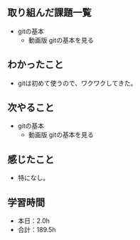 ## 取り組んだ課題一覧
- gitの基本
  - 動画版 gitの基本を見る
## わかったこと
-  gitは初めて使うので、ワクワクしてきた。
## 次やること
- gitの基本
  - 動画版 gitの基本を見る
## 感じたこと
- 特になし。
## 学習時間
- 本日：2.0h
- 合計：189.5h